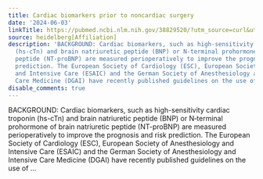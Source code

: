 ```yaml
---
title: Cardiac biomarkers prior to noncardiac surgery
date: '2024-06-03'
linkTitle: https://pubmed.ncbi.nlm.nih.gov/38829520/?utm_source=curl&utm_medium=rss&utm_campaign=pubmed-2&utm_content=1FakS-2QOkCT8HsMOQP1bCRQ4YzyumYOmxmF0moLsQ3dFB1E9V&fc=20220326224207&ff=20240603181530&v=2.18.0.post9+e462414
source: heidelberg[Affiliation]
description: 'BACKGROUND: Cardiac biomarkers, such as high-sensitivity cardiac troponin
  (hs-cTn) and brain natriuretic peptide (BNP) or N‑terminal prohormone of brain natriuretic
  peptide (NT-proBNP) are measured perioperatively to improve the prognosis and risk
  prediction. The European Society of Cardiology (ESC), European Society of Anesthesiology
  and Intensive Care (ESAIC) and the German Society of Anesthesiology and Intensive
  Care Medicine (DGAI) have recently published guidelines on the use of ...'
disable_comments: true
---
```

BACKGROUND: Cardiac biomarkers, such as high-sensitivity cardiac troponin (hs-cTn) and brain natriuretic peptide (BNP) or N‑terminal prohormone of brain natriuretic peptide (NT-proBNP) are measured perioperatively to improve the prognosis and risk prediction. The European Society of Cardiology (ESC), European Society of Anesthesiology and Intensive Care (ESAIC) and the German Society of Anesthesiology and Intensive Care Medicine (DGAI) have recently published guidelines on the use of ...
